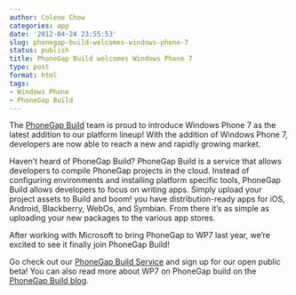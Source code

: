 ```yaml
---
author: Colene Chow
categories: app
date: '2012-04-24 23:55:53'
slug: phonegap-build-welcomes-windows-phone-7
status: publish
title: PhoneGap Build welcomes Windows Phone 7
type: post
format: html
tags:
- Windows Phone
- PhoneGap Build
---
```


The [PhoneGap Build](http://build.phonegap.com) team is proud to introduce Windows Phone 7 as the latest addition to our platform lineup! With the addition of Windows Phone 7, developers are now able to reach a new and rapidly growing market.

Haven’t heard of PhoneGap Build? PhoneGap Build is a service that allows developers to compile PhoneGap projects in the cloud. Instead of configuring environments and installing platform specific tools, PhoneGap Build allows developers to focus on writing apps. Simply upload your project assets to Build and boom! you have distribution-ready apps for iOS, Android, Blackberry, WebOs, and Symbian. From there it’s as simple as uploading your new packages to the various app stores.

After working with Microsoft to bring PhoneGap to WP7 last year, we’re excited to see it finally join PhoneGap Build!

Go check out our [PhoneGap Build Service](http://build.phonegap.com) and sign up for our open public beta! You can also read more about WP7 on PhoneGap build on the [PhoneGap Build blog](http://build.phonegap.com/blog).
